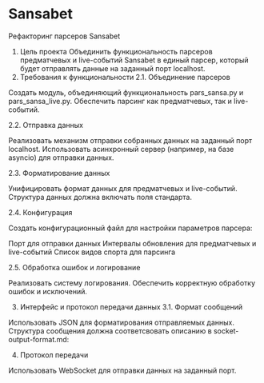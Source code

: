 # Sansabet
Рефакторинг парсеров Sansabet
1. Цель проекта
Объединить функциональность парсеров предматчевых и live-событий Sansabet в единый парсер, который будет отправлять данные на заданный порт localhost.
2. Требования к функциональности
2.1. Объединение парсеров

Создать модуль, объединяющий функциональность pars_sansa.py и pars_sansa_live.py.
Обеспечить парсинг как предматчевых, так и live-событий.

2.2. Отправка данных

Реализовать механизм отправки собранных данных на заданный порт localhost.
Использовать асинхронный сервер (например, на базе asyncio) для отправки данных.

2.3. Форматирование данных

Унифицировать формат данных для предматчевых и live-событий.
Структура данных должна включать поля стандарта.

2.4. Конфигурация

Создать конфигурационный файл для настройки параметров парсера:

Порт для отправки данных
Интервалы обновления для предматчевых и live-событий
Список видов спорта для парсинга


2.5. Обработка ошибок и логирование

Реализовать систему логирования.
Обеспечить корректную обработку ошибок и исключений.

3. Интерфейс и протокол передачи данных
3.1. Формат сообщений

Использовать JSON для форматирования отправляемых данных.
Структура сообщения должна соответсвовать описанию в socket-output-format.md:

4. Протокол передачи

Использовать WebSocket для отправки данных на заданный порт.
